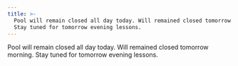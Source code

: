 ```yaml
---
title: >-
  Pool will remain closed all day today. Will remained closed tomorrow morning.
  Stay tuned for tomorrow evening lessons.
---
```

Pool will remain closed all day today. Will remained closed tomorrow morning. Stay tuned for tomorrow evening lessons.
